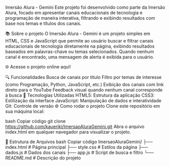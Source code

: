 Imersão Alura - Gemini
Este projeto foi desenvolvido como parte da Imersão Alura, focado em apresentar canais educacionais de tecnologia e programação de maneira interativa, filtrando e exibindo resultados com base nos temas e títulos dos canais.

📚 Sobre o projeto
O Imersão Alura - Gemini é um projeto simples em HTML, CSS e JavaScript que permite ao usuário buscar e filtrar canais educacionais de tecnologia diretamente na página, exibindo resultados baseados em palavras-chave ou temas selecionados. Quando nenhum canal é encontrado, uma mensagem de alerta é exibida para o usuário.

🌐 Acesse o projeto online aqui!

🔍 Funcionalidades
Busca de canais por título
Filtro por temas de interesse (como Programação, Python, JavaScript, etc.)
Exibição dos canais com link direto para o YouTube
Feedback visual quando nenhum canal corresponde à busca
🚀 Tecnologias Utilizadas
HTML5: Estrutura da aplicação
CSS3: Estilização da interface
JavaScript: Manipulação de dados e interatividade
Git: Controle de versão
⚙️ Como rodar o projeto
Clone este repositório em sua máquina local:

bash
Copiar código
git clone https://github.com/kaueriki/ImersaoAluraGemini.git
Abra o arquivo index.html em qualquer navegador para visualizar o projeto.

📁 Estrutura de Arquivos
bash
Copiar código
ImersaoAluraGemini/
├── index.html       # Página principal
├── style.css        # Estilos da página
├── dados.js         # Dados dos canais
├── app.js           # Script de busca e filtro
└── README.md        # Descrição do projeto
